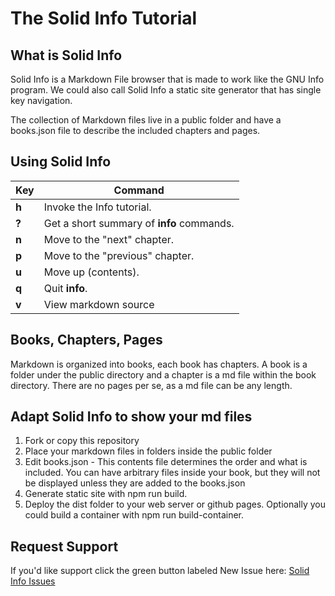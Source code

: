 # The Solid Info Tutorial

## What is Solid Info

Solid Info is a Markdown File browser that is made to work like 
the GNU Info program. We could also call Solid Info a static site 
generator that has single key navigation.

The collection of Markdown files live in a public folder and have
a books.json file to describe the included chapters and pages.

## Using Solid Info

| Key       | Command                                   | 
|-----------|-------------------------------------------|
| **h**     | Invoke the Info tutorial.                 |
| **?**     | Get a short summary of **info** commands. |
| **n**     | Move to the "next" chapter.               |
| **p**     | Move to the "previous" chapter.           |
| **u**     | Move up (contents).                       |
| **q**     | Quit **info**.                            |
| **v**     | View markdown source                      |


## Books, Chapters, Pages

Markdown is organized into books, each book has chapters. 
A book is a folder under the public directory and
a chapter is a md file within the book directory. There are no
pages per se, as a md file can be any length.

## Adapt Solid Info to show your md files

1. Fork or copy this repository
2. Place your markdown files in folders inside the public folder
3. Edit books.json - This contents file determines the order and what
   is included. You can have arbitrary files inside your book, but they
   will not be displayed unless they are added to the books.json
4. Generate static site with npm run build.
5. Deploy the dist folder to your web server or github pages. Optionally
   you could build a container with npm run build-container.

## Request Support

If you'd like support click the green button labeled New Issue here:
[Solid Info Issues](https://github.com/dirtslayer/solid-info/issues)
